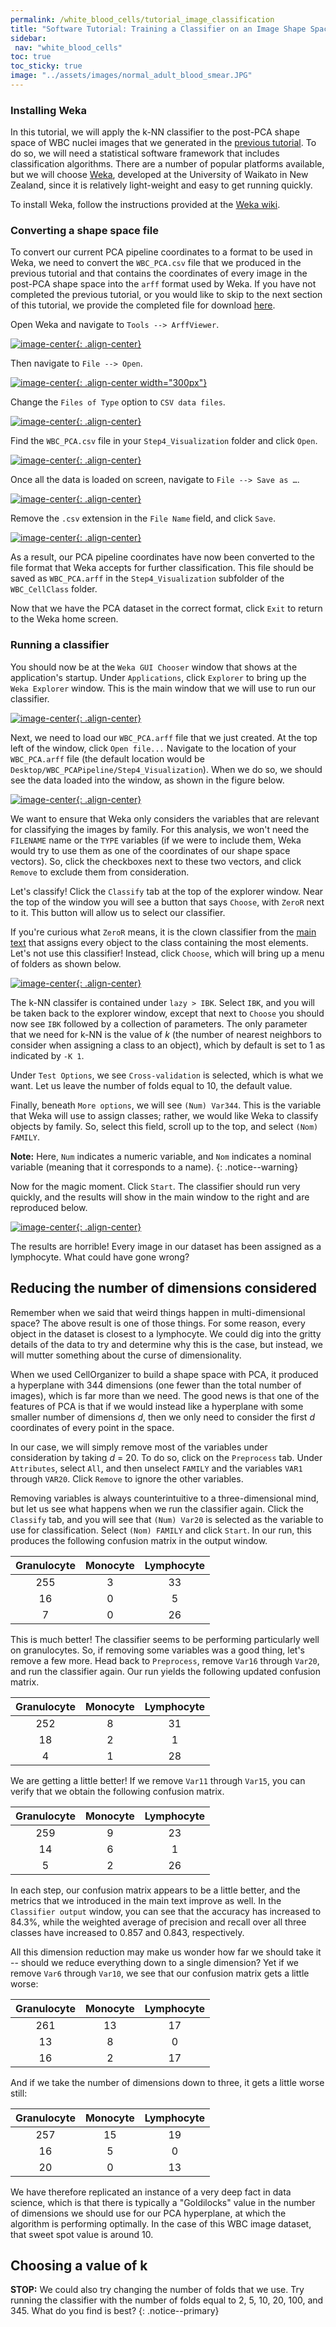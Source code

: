 ```yaml
---
permalink: /white_blood_cells/tutorial_image_classification
title: "Software Tutorial: Training a Classifier on an Image Shape Space"
sidebar:
 nav: "white_blood_cells"
toc: true
toc_sticky: true
image: "../assets/images/normal_adult_blood_smear.JPG"
---
```


### Installing Weka

In this tutorial, we will apply the k-NN classifier to the post-PCA shape space of WBC nuclei images that we generated in the [previous tutorial](tutorial_shape_space). To do so, we will need a statistical software framework that includes classification algorithms. There are a number of popular platforms available, but we will choose <a href="https://www.cs.waikato.ac.nz/ml/weka/" target="_blank">Weka</a>, developed at the University of Waikato in New Zealand, since it is relatively light-weight and easy to get running quickly.

To install Weka, follow the instructions provided at the <a href="https://waikato.github.io/weka-wiki/downloading_weka/" target="_blank">Weka wiki</a>.

### Converting a shape space file

To convert our current PCA pipeline coordinates to a format to be used in Weka, we need to convert the `WBC_PCA.csv` file that we produced in the previous tutorial and that contains the coordinates of every image in the post-PCA shape space into the `arff` format used by Weka. If you have not completed the previous tutorial, or you would like to skip to the next section of this tutorial, we provide the completed file for download <a href="../downloads/WBC_PCA.arff">here</a>.

Open Weka and navigate to `Tools --> ArffViewer`.

[![image-center](../assets/images/600px/cellorg_step_2.png){: .align-center}](../assets/images/cellorg_step_2.png)


Then navigate to `File --> Open`.

[![image-center](../assets/images/600px/cellorg_step_3.png){: .align-center width="300px"}](../assets/images/cellorg_step_3.png)

Change the `Files of Type` option to `CSV data files`.

[![image-center](../assets/images/600px/cellorg_step_4.png){: .align-center}](../assets/images/cellorg_step_4.png)

Find the `WBC_PCA.csv` file in your `Step4_Visualization` folder and click `Open`.

[![image-center](../assets/images/600px/cellorg_step_5.png){: .align-center}](../assets/images/cellorg_step_5.png)

Once all the data is loaded on screen, navigate to `File --> Save as …`.

[![image-center](../assets/images/600px/cellorg_step_6.png){: .align-center}](../assets/images/cellorg_step_6.png)

Remove the `.csv` extension in the `File Name` field, and click `Save`.

[![image-center](../assets/images/600px/cellorg_step_7.png){: .align-center}](../assets/images/cellorg_step_7.png)

As a result, our PCA pipeline coordinates have now been converted to the file format that Weka accepts for further classification. This file should be saved as `WBC_PCA.arff` in the `Step4_Visualization` subfolder of the `WBC_CellClass` folder.

Now that we have the PCA dataset in the correct format, click `Exit` to return to the Weka home screen.

### Running a classifier

You should now be at the `Weka GUI Chooser` window that shows at the application's startup. Under `Applications`, click `Explorer` to bring up the `Weka Explorer` window. This is the main window that we will use to run our classifier.

[![image-center](../assets/images/600px/weka_explorer.png){: .align-center}](../assets/images/weka_explorer.png)

Next, we need to load our `WBC_PCA.arff` file that we just created. At the top left of the window, click `Open file...` Navigate to the location of your `WBC_PCA.arff` file (the default location would be `Desktop/WBC_PCAPipeline/Step4_Visualization`). When we do so, we should see the data loaded into the window, as shown in the figure below.

[![image-center](../assets/images/600px/weka_explorer_data.png){: .align-center}](../assets/images/weka_explorer_data.png)

We want to ensure that Weka only considers the variables that are relevant for classifying the images by family. For this analysis, we won't need the `FILENAME` name or the `TYPE` variables (if we were to include them, Weka would try to use them as one of the coordinates of our shape space vectors). So, click the checkboxes next to these two vectors, and click `Remove` to exclude them from consideration.

Let's classify! Click the `Classify` tab at the top of the explorer window. Near the top of the window you will see a button that says `Choose`, with `ZeroR` next to it. This button will allow us to select our classifier.

If you're curious what `ZeroR` means, it is the clown classifier from the [main text](training) that assigns every object to the class containing the most elements. Let's not use this classifier! Instead, click `Choose`, which will bring up a menu of folders as shown below.

[![image-center](../assets/images/600px/classifier_list.png){: .align-center}](../assets/images/classifier_list.png)

The k-NN classifer is contained under `lazy > IBK`. Select `IBK`, and you will be taken back to the explorer window, except that next to `Choose` you should now see `IBK` followed by a collection of parameters. The only parameter that we need for k-NN is the value of *k* (the number of nearest neighbors to consider when assigning a class to an object), which by default is set to 1 as indicated by `-K 1`.

Under `Test Options`, we see `Cross-validation` is selected, which is what we want. Let us leave the number of folds equal to 10, the default value.

Finally, beneath `More options`, we will see `(Num) Var344`. This is the variable that Weka will use to assign classes; rather, we would like Weka to classify objects by family. So, select this field, scroll up to the top, and select `(Nom) FAMILY`.

**Note:** Here, `Num` indicates a numeric variable, and `Nom` indicates a nominal variable (meaning that it corresponds to a name).
{: .notice--warning}

Now for the magic moment. Click `Start`. The classifier should run very quickly, and the results will show in the main window to the right and are reproduced below.

[![image-center](../assets/images/600px/classifier_output_all_pca_variables.png){: .align-center}](../assets/images/classifier_output_all_pca_variables.png)

The results are horrible! Every image in our dataset has been assigned as a lymphocyte. What could have gone wrong?

## Reducing the number of dimensions considered

Remember when we said that weird things happen in multi-dimensional space? The above result is one of those things. For some reason, every object in the dataset is closest to a lymphocyte. We could dig into the gritty details of the data to try and determine why this is the case, but instead, we will mutter something about the curse of dimensionality.

When we used CellOrganizer to build a shape space with PCA, it produced a hyperplane with 344 dimensions (one fewer than the total number of images), which is far more than we need. The good news is that one of the features of PCA is that if we would instead like a hyperplane with some smaller number of dimensions *d*, then we only need to consider the first *d* coordinates of every point in the space.

In our case, we will simply remove most of the variables under consideration by taking *d* = 20. To do so, click on the `Preprocess` tab. Under `Attributes`, select `All`, and then unselect `FAMILY` and the variables `VAR1` through `VAR20`. Click `Remove` to ignore the other variables.

Removing variables is always counterintuitive to a three-dimensional mind, but let us see what happens when we run the classifier again. Click the `Classify` tab, and you will see that `(Num) Var20` is selected as the variable to use for classification. Select `(Nom) FAMILY` and click `Start`. In our run, this produces the following confusion matrix in the output window.

| Granulocyte | Monocyte | Lymphocyte |
| :---: |  :----: | :---: |
| 255 | 3 | 33 |
| 16 | 0 | 5 |
| 7 | 0 | 26 |

This is much better! The classifier seems to be performing particularly well on granulocytes. So, if removing some variables was a good thing, let's remove a few more. Head back to `Preprocess`, remove `Var16` through `Var20`, and run the classifier again. Our run yields the following updated confusion matrix.

| Granulocyte | Monocyte | Lymphocyte |
| :---: |  :----: | :---: |
| 252 | 8 | 31 |
| 18 | 2 | 1 |
| 4 | 1 | 28 |

We are getting a little better! If we remove `Var11` through `Var15`, you can verify that we obtain the following confusion matrix.

| Granulocyte | Monocyte | Lymphocyte |
| :---: |  :----: | :---: |
| 259 | 9 | 23 |
| 14 | 6 | 1 |
| 5 | 2 | 26 |

In each step, our confusion matrix appears to be a little better, and the metrics that we introduced in the main text improve as well. In the `Classifier output` window, you can see that the accuracy has increased to 84.3%, while the weighted average of precision and recall over all three classes have increased to 0.857 and 0.843, respectively.

All this dimension reduction may make us wonder how far we should take it -- should we reduce everything down to a single dimension? Yet if we remove `Var6` through `Var10`, we see that our confusion matrix gets a little worse:

| Granulocyte | Monocyte | Lymphocyte |
| :---: |  :----: | :---: |
| 261 | 13 | 17 |
| 13 | 8 | 0 |
| 16 | 2 | 17 |

And if we take the number of dimensions down to three, it gets a little worse still:

| Granulocyte | Monocyte | Lymphocyte |
| :---: |  :----: | :---: |
| 257 | 15 | 19 |
| 16 | 5 | 0 |
| 20 | 0 | 13 |

We have therefore replicated an instance of a very deep fact in data science, which is that there is typically a "Goldilocks" value in the number of dimensions we should use for our PCA hyperplane, at which the algorithm is performing optimally. In the case of this WBC image dataset, that sweet spot value is around 10.

## Choosing a value of k

**STOP:** We could also try changing the number of folds that we use. Try running the classifier with the number of folds equal to 2, 5, 10, 20, 100, and 345. What do you find is best?
{: .notice--primary}

<!--
* We will lose some information present in the original data, but the more structure that is present in the data, the less information that we will lose. -- something about the percentage of variation in the data that can be explained by the multiple dimensions?

* Videos from Jen Golbeck -- these need to go into the tutorial

{% include video id="gfhGfnkypCY" provider="youtube" %}

{% include video id="V9PNyx5-kxM" provider="youtube" %}

-->
